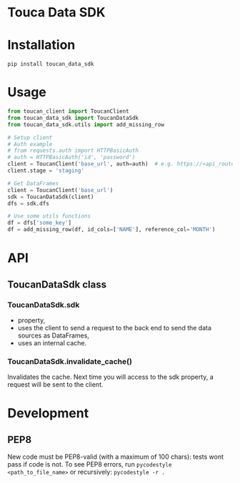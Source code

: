 # Touca Data SDK


# Installation

`pip install toucan_data_sdk`

# Usage

```python
from toucan_client import ToucanClient
from toucan_data_sdk import ToucanDataSdk
from toucan_data_sdk.utils import add_missing_row

# Setup client
# Auth example
# from requests.auth import HTTPBasicAuth
# auth = HTTPBasicAuth('id', 'password')
client = ToucanClient('base_url', auth=auth)  # e.g. https://<api_route>/<small_app>
client.stage = 'staging'

# Get DataFrames
client = ToucanClient('base_url')
sdk = ToucanDataSdk(client)
dfs = sdk.dfs

# Use some utils functions
df = dfs['some_key']
df = add_missing_row(df, id_cols=['NAME'], reference_col='MONTH')
```

# API

## ToucanDataSdk class

### ToucanDataSdk.sdk

* property,
* uses the client to send a request to the back end to send the data sources 
as DataFrames,
* uses an internal cache.

### ToucanDataSdk.invalidate_cache()

Invalidates the cache. Next time you will access to the sdk property, a 
request will be sent to the client.

# Development

## PEP8

New code must be PEP8-valid (with a maximum of 100 chars): tests wont pass if code is not.
To see PEP8 errors, run `pycodestyle <path_to_file_name>` or recursively: `pycodestyle -r .`
